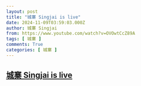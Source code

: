 ```yaml
---
layout: post
title: "城寨 Singjai is live"
date: 2024-11-09T03:59:03.000Z
author: 城寨 Singjai
from: https://www.youtube.com/watch?v=OVOwtCcZ89A
tags: [ 城寨 ]
comments: True
categories: [ 城寨 ]
---
```

<!--1731124743000-->
[城寨 Singjai is live](https://www.youtube.com/watch?v=OVOwtCcZ89A)
------

<div>

</div>
